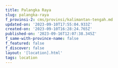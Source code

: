 ```yaml
---
title: Palangka Raya
slug: palangka-raya
f_provinsi-2: cms/provinsi/kalimantan-tengah.md
updated-on: '2023-09-10T17:55:04.933Z'
created-on: '2023-09-10T16:28:24.765Z'
published-on: '2023-09-16T12:07:38.345Z'
f_same-with-province-name: false
f_featured: false
f_discover: false
layout: '[location].html'
tags: location
---
```



